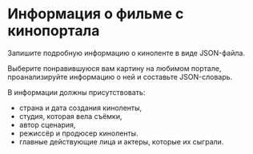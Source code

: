 # Информация о фильме с кинопортала

Запишите подробную информацию о киноленте в виде JSON-файла. 

Выберите понравившуюся вам картину на любимом портале, проанализируйте информацию о ней и составьте JSON-словарь.

В информации должны присутствовать: 
- страна и дата создания киноленты, 
- студия, которая вела съёмки, 
- автор сценария, 
- режиссёр и продюсер киноленты. 
- главные действующие лица и актеры, которые их сыграли.

